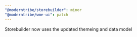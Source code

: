 ```yaml
---
"@moderntribe/storebuilder": minor
"@moderntribe/wme-ui": patch
---
```


Storebuilder now uses the updated themeing and data model
